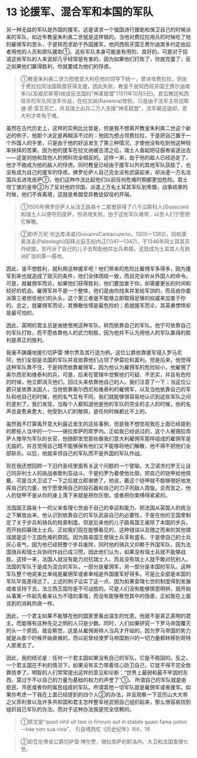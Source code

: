 # 13 论援军、混合军和本国的军队

另一种无益的军队是外国的援军。这是请求一个强国进行援助和保卫自己的时候派来的军队，如近年教皇朱利奥二世就是这样做的。当他对费拉拉用兵的时候吃了他的雇佣军的苦头，于是转而求助于外国援军。他同西班牙国王费尔迪南多约定由后者用他的人员和部队援助①。这些军队本身可能是有用的、良好的，可是对于招请这些军队的人来说却几乎经常是有害的，因为如果他们打败了，你就完蛋了，反之如果他们赢得胜利，你就要成为他们的俘虏。

>①教皇朱利奥二世力图使意大利在他的领导下统一，曾进攻费拉拉，但由于费拉拉同法国联盟获得支援，因此失败。教皇于是同西班牙国王费尔迪南多(以及威尼斯等)结成反法国的“神圣联盟”(1511年10月5日)。其后教廷和西班牙的军队同法军作战，在拉文纳(Ravenna)惨败。只是由于法军主将加斯通·德·富瓦死亡，并且瑞士出兵二万人支援“神圣联盟”，法军被迫退却，意大利才幸免于难。

虽然在古代历史上，这样的实例比比皆是，但是我不想离开教皇朱利奥二世这个新近的例子，他那个决定是再糊涂不过的：他因为想占领费拉拉，于是把自己置于一个外国人的手里，只是由于他的好运发生了第三种情况，才使他没有吃到他这种轻率抉择的苦果。因为他的援军在拉文纳被击溃之后，瑞士人奋起把征服者驱逐出去——这是同他和其他人的预料完全相反的。这样一来，由于他的敌人已经逃走了，他才不致成为他的敌人的俘虏。同时教皇已经由于援军以外的其他军队获胜了，也没有成为自己的援军的俘虏。佛罗伦萨人自己完全没有武装起来，却派遣一万名法国兵去进攻皮萨①，他们这种作法比起他们以前任何危难时期都更加危险。君士坦丁堡的皇帝②为了反对他的邻国，派遣上万名土耳其军队到希腊，战事结束的时候，他们不肯离境，这就是希腊受异教徒奴役的开端。

>①1500年佛罗伦萨人从法王路易十二那里获得了八千瓜斯科人(Guasconi)和瑞士人以便夺回皮萨，但进攻失败。由于这些军队难带，以至人们宁愿把它解散。

>②即乔万尼·坎达库泽诺(GiovanniCantacuzeno，1300—1383)，同帕莱奥洛吉(Paleologhi)因拜占庭王权内讧(1341—1347)，于1346年同土耳其苏丹结盟，苏丹派了自己的儿子去帮助他并出兵希腊，这就成为土耳其人在欧洲扩张的第一基地。

因此，谁不想胜利，就利用这种援军吧！他们带来的危险比雇佣军多得多，因为援军到来也就造成了毁灭的条件，他们全体团结一致，而且完全听从外国人的命令。可是，就雇佣军而论，如果他们获得胜利，他们要加害于你，却需要更长的时间和较好的机会。雇佣军并不是一个整体，他们是由你找来并发给军饷的，而且由你委派第三者担任他们的头头，这个第三者是不能够立即取得足够的权威来加害于你的。总之，就雇佣军而论，其懒散怯懦是最危险的；若就援军而论，其英勇慓悍却是最可怕的。

因此，英明的君主总是谢绝使用这种军队，转而依靠自己的军队。他宁可依靠自己的军队打败，而不愿依靠他人的武力制胜，因为他并不认为用他人的军队赢得的胜利是真正的胜利。

我毫不踌躇地援引切萨雷·博尔贾及其行迹为例。这位公爵依靠援军侵入罗马尼阿，他们全部是法国的军队并且依靠他们占领了伊莫拉和富利。但是后来，他觉得这种军队靠不住，于是转而依靠雇佣军。因为他认为雇佣军的危险较小，他雇佣了奥尔西尼和维泰利的兵，可是，后来在管理中觉察他们可疑、不忠实，并且有危险的时候，他立即消灭他们，回过头来依靠他自己的人。我们注意了一下：当这位公爵只是依靠法国人，当他依靠奥尔西尼和维泰利的雇佣军，以及当他依靠自己的军队和他自己的时候，他的名气互有不同，我们就能够很容易地认识到这些军队之间的差别了。我们发现，当每个人都知道他是他的军队的完全的主人的时候，他的名声总是愈来愈大，他受到人们的敬佩，是任何时候都比不上的。

虽然我不打算离开意大利最近发生的这些事例，但是我不想忽视我在上面已经提到的那些人当中的一个——锡拉库萨的耶罗内。正如我已经说过的，这个人被锡拉库萨人推举为军队的长官，他随即发觉那些像我们意大利雇佣军那样组成的雇佣军是无益的，并且觉得自己既不能够保有他们又不能够将他们解散，他不得不把他们全部斩杀。以后，他就率领自己的军队而不是外国的军队作战。

现在我还想回顾一下旧约圣经里面有关这个问题的一个譬喻。大卫请求扫罗王让自己同非利士人的挑战者歌利亚战斗。于是扫罗为着使他壮胆，把自己的铠甲给他佩戴，可是当大卫试了一下之后就立即谢绝了。他说，戴这个铠甲就不能够很好地发挥自己的力量，他宁愿使用自己的投石器和自己的刀子同敌人周旋。总而言之，他人的铠甲不是从你的身上落下来就是把你压倒，或者把你束缚得紧紧的。

法国国王路易十一的父亲查理七世由于自己的幸运和能力，把法国从英国人的统治之下解放出来。他认识到依靠自己的军队武装自己的必要性，于是在他的王国里制定了关于步兵和骑兵的规章制度。但是后来他的儿子路易国王废除了本国的步兵，而开始招募瑞士士兵。正如我们现在能够看见的，这种错误以及随之而来的其他错误就是这个王国危难的原因。因为路易国王使瑞士兵享有盛名，于是使自己的士兵灰心丧气，因为他已经把整个步兵废除，同时他的骑兵又仰赖于外国军队，因为法国骑兵和瑞士兵协同作战已成习惯。因此他们认为，如果没有瑞士兵就不能够战胜。这样一来，法国人就没有能力对抗瑞士人，而且没有瑞士人就不敢对抗别人。法国的军队于是成为混合的军队，一部分是雇佣军，另一部分是本国的军队。这种军队整个地说来比单纯是雇佣军或者单纯是外国援军好得多。可是比全部是本国的军队毕竟差得远了。上述的例子证实了这一点，因为如果查理七世的制度得到发展或者坚持下去，法兰西王国将是不可战胜的。可是人们没有能够慎思明辨，就开始从事某一件起先看来认为不错的事情，而没有能够察觉其中的隐患，正如我在上面谈到的消耗热病一样。

因此，一个君主如果不能够在他的国家里看出滋生的忧患，他就不是真正英明的君主。而能够有这种先见之明的人只是少数。同时，人们如果研究一下罗马帝国覆灭的头一个原因，就会察觉，这是从雇佣哥特人当兵才开始的。因为罗马帝国的势力就是从那个时候开始衰微的，而以前曾经使罗马帝国勃兴的一切力量都转移到哥特人那里去了。

因此，我的结论是：任何一个君主国如果没有自己的军队，它是不稳固的。反之，一个君主国在不利的情况下，如果没有实力带着信心防卫自己，它就不得不完全依靠侥幸了。明智的人们常常提出这样的意见和论断：“世界上最弱和最不牢固的东西，莫过于不以自己的力量为基础的权力的声誉了”①。
所谓自己的军队就是由臣民、市民或者你的属民组成的军队。所谓其他一切军队就是雇佣军或者援军。如果你考虑一下我在上面已经提到的四个人②的办法，并且观察一下亚历山大大帝之父菲利普以及许多共和国和君主怎样整军经武把自己组织起来，那么很容易找到组织自己军队的办法。而对于这种办法我是完全信赖的。

>①原文是“quod nihil sit tam in firmum aut in stabile quam fama poten—tiae non sua vixa”，
引自塔西佗《历史纪年》XIII，19.

>②即瓦伦蒂诺公爵切萨雷·博尔贾，锡拉库萨的耶洛内、大卫和法国查理七世。
